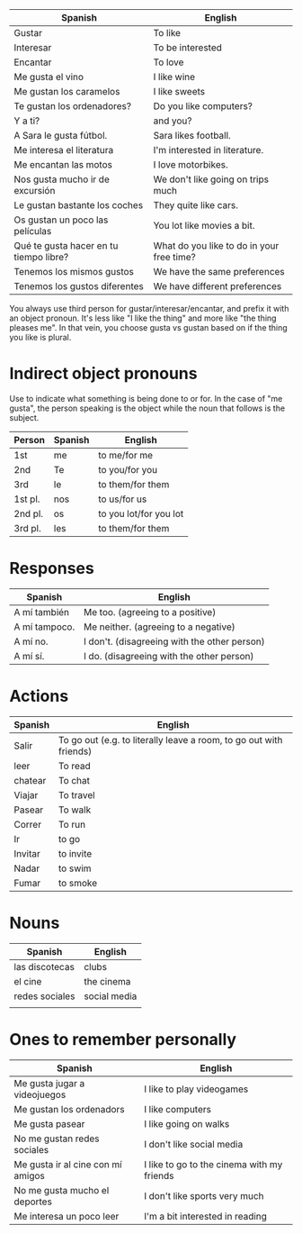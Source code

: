 
| Spanish                                | English                                   |
| -------------------------------------- | ----------------------------------------- |
| Gustar                                 | To like                                   |
| Interesar                              | To be interested                          |
| Encantar                               | To love                                   |
| Me gusta el vino                       | I like wine                               |
| Me gustan los caramelos                | I like sweets                             |
| Te gustan los ordenadores?             | Do you like computers?                    |
| Y a ti?                                | and you?                                  |
| A Sara le gusta fútbol.                | Sara likes football.                      |
| Me interesa el literatura              | I'm interested in literature.             |
| Me encantan las motos                  | I love motorbikes.                        |
| Nos gusta mucho ir de excursión        | We don't like going on trips much         |
| Le gustan bastante los coches          | They quite like cars.                     |
| Os gustan un poco las películas        | You lot like movies a bit.                |
| Qué te gusta hacer en tu tiempo libre? | What do you like to do in your free time? |
| Tenemos los mismos gustos              | We have the same preferences              |
| Tenemos los gustos diferentes          | We have different preferences             |

You always use third person for gustar/interesar/encantar, and prefix it with an object pronoun. It's less like "I like the thing" and more like "the thing pleases me". In that vein, you choose gusta vs gustan based on if the thing you like is plural.

# Indirect object pronouns
Use to indicate what something is being done to or for. In the case of "me gusta", the person speaking is the object while the noun that follows is the subject.

| Person  | Spanish | English                |
| ------- | ------- | ---------------------- |
| 1st     | me      | to me/for me           |
| 2nd     | Te      | to you/for you         |
| 3rd     | le      | to them/for them       |
| 1st pl. | nos     | to us/for us           |
| 2nd pl. | os      | to you lot/for you lot |
| 3rd pl. | les     | to them/for them       |
# Responses
| Spanish       | English                                      |
| ------------- | -------------------------------------------- |
| A mí también  | Me too. (agreeing to a positive)             |
| A mí tampoco. | Me neither. (agreeing to a negative)         |
| A mí no.      | I don't. (disagreeing with the other person) |
| A mí sí.      | I do. (disagreeing with the other person)    |

# Actions

| Spanish | English                                                            |
| ------- | ------------------------------------------------------------------ |
| Salir   | To go out (e.g. to literally leave a room, to go out with friends) |
| leer    | To read                                                            |
| chatear | To chat                                                            |
| Viajar  | To travel                                                          |
| Pasear  | To walk                                                            |
| Correr  | To run                                                             |
| Ir      | to go                                                              |
| Invitar | to invite                                                          |
| Nadar   | to swim                                                            |
| Fumar   | to smoke                                                           |

# Nouns

| Spanish        | English      |
| -------------- | ------------ |
| las discotecas | clubs        |
| el cine        | the cinema   |
| redes sociales | social media |
|                |              |

# Ones to remember personally

| Spanish                           | English                                    |
| --------------------------------- | ------------------------------------------ |
| Me gusta jugar a videojuegos      | I like to play videogames                  |
| Me gustan los ordenadors          | I like computers                           |
| Me gusta pasear                   | I like going on walks                      |
| No me gustan redes sociales       | I don't like social media                  |
| Me gusta ir al cine con mí amigos | I like to go to the cinema with my friends |
| No me gusta mucho el deportes     | I don't like sports very much              |
| Me interesa un poco leer          | I'm a bit interested in reading            |
 